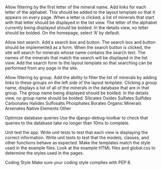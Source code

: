 Allow filtering by the first letter of the mineral name.
Add links for each letter of the alphabet. This should be added to the layout 
template so that it appears on every page. When a letter is clicked, a list of
minerals that start with that letter should be displayed in the list view. 
The letter of the alphabet currently being displayed should be bolded. 
In the details view, no letter should be bolded. On the homepage, 
select ‘A’ by default.

Allow text search.
Add a search box and button. The search box and button should be implemented 
as a form. When the search button is clicked, the site will search for minerals 
whose name contains the search text. The names of the minerals that match the 
search will be displayed in the list view. Add the search form to the layout 
template so that searching can be performed from any page in the site.

Allow filtering by group.
Add the ability to filter the list of minerals by adding links to these groups 
on the left side of the layout template. Clicking a group name, displays a
list of all of the minerals in the database that are in that group. 
The group name being displayed should be bolded. In the details view, 
no group name should be bolded.
Silicates
Oxides
Sulfates
Sulfides
Carbonates
Halides
Sulfosalts
Phosphates
Borates
Organic Minerals
Arsenates
Native Elements
Other

Optimize database queries
Use the django-debug-toolbar to check that queries to the database take no 
longer than 10ms to complete.

Unit test the app.
Write unit tests to test that each view is displaying the correct information. 
Write unit tests to test that the models, classes, and other functions 
behave as expected.
Make the templates match the style used in the example files.
Look at the example HTML files and global.css to determine the 
styles used in the pages.

Coding Style
Make sure your coding style complies with PEP 8.